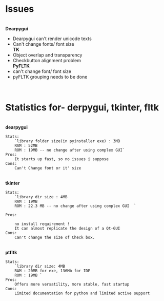 
# Issues  
<br />**Dearpygui** <br />
  * Dearpygui can't render unicode texts
  * Can't change fonts/ font size
<br /> **TK** <br />
  * Object overlap and transparency
  * Checkbutton alignment problem
<br />**PyFLTK**
  * can't change font/ font size
  * pyFLTK grouping needs to be done
<br />

# Statistics for- derpygui, tkinter, fltk 

<br /> **dearpygui**  <br />

    Stats:
        `library folder size(in pyinstaller exe) : 3MB 
        RAM : 52MB
        ROM : 19MB -- no change after using complex GUI`
    Pros:
        It starts up fast, so no issues i suppose
    Cons:
        Can't Change font or it' size
<br /> **tkinter** <br />
    
    Stats:
        `library dir size : 4MB 
        RAM : 19MB
        ROM : 22.3 MB -- no change after using complex GUI  `
    
    Pros:
    
        no install requirement !
        It can almost replicate the design of a Qt-GUI
    Cons:
        Can't change the size of Check box.
        
<br />**ptfltk** <br />

    Stats:
        `library dir size: 4MB 
        RAM : 20MB for exe, 136Mb for IDE
        ROM : 19MB `
    Pros:
        Offers more versatility, more stable, fast startup
    Cons:
        Limited documentation for python and limited active support        
    






